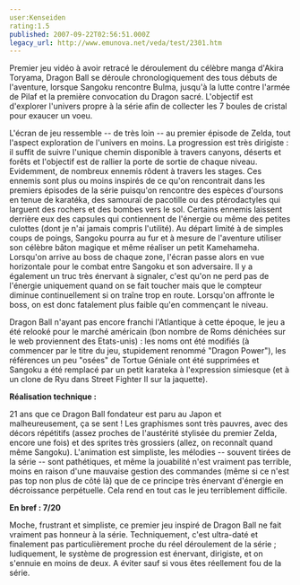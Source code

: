 ```yaml
---
user:Kenseiden
rating:1.5
published: 2007-09-22T02:56:51.000Z
legacy_url: http://www.emunova.net/veda/test/2301.htm
---
```

Premier jeu vidéo à avoir retracé le déroulement du célèbre manga d'Akira Toryama, Dragon Ball se déroule chronologiquement des tous débuts de l'aventure, lorsque Sangoku rencontre Bulma, jusqu'à la lutte contre l'armée de Pilaf et la première convocation du Dragon sacré. L'objectif est d'explorer l'univers propre à la série afin de collecter les 7 boules de cristal pour exaucer un voeu.  

  

L'écran de jeu ressemble -- de très loin -- au premier épisode de Zelda, tout l'aspect exploration de l'univers en moins. La progression est très dirigiste : il suffit de suivre l'unique chemin disponible à travers canyons, déserts et forêts et l'objectif est de rallier la porte de sortie de chaque niveau. Evidemment, de nombreux ennemis rôdent à travers les stages. Ces ennemis sont plus ou moins inspirés de ce qu'on rencontrait dans les premiers épisodes de la série puisqu'on rencontre des espèces d'oursons en tenue de karatéka, des samouraï de pacotille ou des ptérodactyles qui larguent des rochers et des bombes vers le sol. Certains ennemis laissent derrière eux des capsules qui contiennent de l'énergie ou même des petites culottes (dont je n'ai jamais compris l'utilité). Au départ limité à de simples coups de poings, Sangoku pourra au fur et à mesure de l'aventure utiliser son célèbre bâton magique et même réaliser un petit Kamehameha. Lorsqu'on arrive au boss de chaque zone, l'écran passe alors en vue horizontale pour le combat entre Sangoku et son adversaire. Il y a également un truc très énervant à signaler, c'est qu'on ne perd pas de l'énergie uniquement quand on se fait toucher mais que le compteur diminue continuellement si on traîne trop en route. Lorsqu'on affronte le boss, on est donc fatalement plus faible qu'en commençant le niveau.  

  

Dragon Ball n'ayant pas encore franchi l'Atlantique à cette époque, le jeu a été relooké pour le marché américain (bon nombre de Roms dénichées sur le web proviennent des Etats-unis) : les noms ont été modifiés (à commencer par le titre du jeu, stupidement renommé "Dragon Power"), les références un peu "osées" de Tortue Géniale ont été supprimées et Sangoku a été remplacé par un petit karateka à l'expression simiesque (et à un clone de Ryu dans Street Fighter II sur la jaquette).  

  

**Réalisation technique :**   

21 ans que ce Dragon Ball fondateur est paru au Japon et malheureusement, ça se sent ! Les graphismes sont très pauvres, avec des décors répétitifs (assez proches de l'austérité stylisée du premier Zelda, encore une fois) et des sprites très grossiers (allez, on reconnaît quand même Sangoku). L'animation est simpliste, les mélodies -- souvent tirées de la série -- sont pathétiques, et même la jouabilité n'est vraiment pas terrible, moins en raison d'une mauvaise gestion des commandes (même si ce n'est pas top non plus de côté là) que de ce principe très énervant d'énergie en décroissance perpétuelle. Cela rend en tout cas le jeu terriblement difficile.  

  

**En bref : 7/20**   

Moche, frustrant et simpliste, ce premier jeu inspiré de Dragon Ball ne fait vraiment pas honneur à la série. Techniquement, c'est ultra-daté et finalement pas particulièrement proche du réel déroulement de la série ; ludiquement, le système de progression est énervant, dirigiste, et on s'ennuie en moins de deux. A éviter sauf si vous êtes réellement fou de la série.